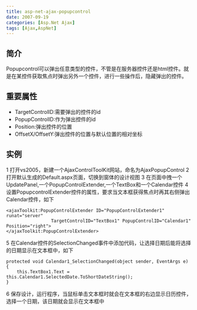 ```yaml
---
title: asp-net-ajax-popupcontrol
date: 2007-09-19
categories: [Asp.Net Ajax]
tags: [Ajax,AspNet]
---
```


## 简介

Popupcontrol可以弹出任意类型的控件，不管是在服务器控件还是html控件。就是在某控件获取焦点时弹出另外一个控件，进行一些操作后，隐藏弹出的控件。
<!--more-->

## 重要属性

* TargetControlID:需要弹出的控件的id
* PopupControlID:作为弹出控件的id
* Position:弹出控件的位置
* OffsetX/OffsetY:弹出控件的位置与默认位置的相对坐标

## 实例

1 打开vs2005，新建一个AjaxControlToolKit网站，命名为AjaxPopupControl
2 打开默认生成的Default.aspx页面，切换到窗体的设计视图
3 在页面中拽一个UpdatePanel,一个PopupControlExtender,一个TextBox和一个Calendar控件
4 设置PopupcontrolExtender控件的属性，要求当文本框获得焦点时再其右侧弹出Calendar控件，如下

```
<ajaxToolkit:PopupControlExtender ID="PopupControlExtender1" runat="server"
                 TargetControlID="TextBox1" PopupControlID="Calendar1" Position="right">
</ajaxToolkit:PopupControlExtender>
```

5 在Calendar控件的SelectionChanged事件中添加代码，让选择日期后能将选择的日期显示在文本框中，如下

```
protected void Calendar1_SelectionChanged(object sender, EventArgs e)
{
    this.TextBox1.Text = this.Calendar1.SelectedDate.ToShortDateString();
}
```

6 保存设计，运行程序，当鼠标单击文本框时就会在文本框的右边显示日历控件，选择一个日期，该日期就会显示在文本框中

